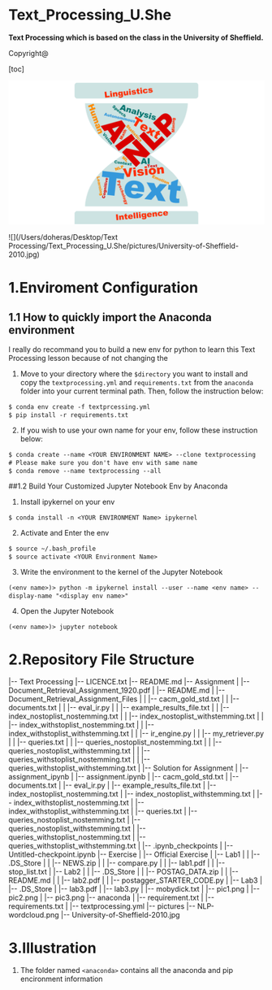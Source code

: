 Text_Processing_U.She
=========================
**Text Processing which is based on the class in the University of Sheffield.** 

Copyright@

[toc]



<img src="./pictures/NLP-wordcloud.png" alt="logo" style="zoom: 50%;" />

![](/Users/doheras/Desktop/Text Processing/Text_Processing_U.She/pictures/University-of-Sheffield-2010.jpg) 

# 1.Enviroment Configuration

## 1.1 How to quickly import the Anaconda environment

I really do recommand you to build a new env for python to learn this Text Processing lesson because of not changing the 

1. Move to your directory where the `$directory` you want to install and copy the `textprocessing.yml` and `requirements.txt` from the `anaconda` folder into your current terminal path. Then, follow the instruction below: 
```shell
$ conda env create -f textprcessing.yml
$ pip install -r requirements.txt
```
2. If you wish to use your own name for your env, follow these instruction below:
```shell
$ conda create --name <YOUR ENVIRONMENT NAME> --clone textprocessing
# Please make sure you don't have env with same name
$ conda remove --name textprocessing --all
```


##1.2 Build Your Customized Jupyter Notebook Env by Anaconda

1. Install ipykernel on your env

```shell
$ conda install -n <YOUR ENVIRONMENT Name> ipykernel
```
2. Activate and Enter the env

```shell
$ source ~/.bash_profile
$ source activate <YOUR Environment Name>
```
3. Write the environment to the kernel of the Jupyter Notebook

```shell
(<env name>)> python -m ipykernel install --user --name <env name> --display-name "<display env name>"
```
4. Open the Jupyter Notebook

```
(<env name>)> jupyter notebook
```

# 2.Repository File Structure

|-- Text Processing
    |-- LICENCE.txt
    |-- README.md
    |-- Assignment
    |   |-- Document_Retrieval_Assignment_1920.pdf
    |   |-- README.md
    |   |-- Document_Retrieval_Assignment_Files
    |   |   |-- cacm_gold_std.txt
    |   |   |-- documents.txt
    |   |   |-- eval_ir.py
    |   |   |-- example_results_file.txt
    |   |   |-- index_nostoplist_nostemming.txt
    |   |   |-- index_nostoplist_withstemming.txt
    |   |   |-- index_withstoplist_nostemming.txt
    |   |   |-- index_withstoplist_withstemming.txt
    |   |   |-- ir_engine.py
    |   |   |-- my_retriever.py
    |   |   |-- queries.txt
    |   |   |-- queries_nostoplist_nostemming.txt
    |   |   |-- queries_nostoplist_withstemming.txt
    |   |   |-- queries_withstoplist_nostemming.txt
    |   |   |-- queries_withstoplist_withstemming.txt
    |   |-- Solution for Assignment 
    |   |-- assignment_ipynb
    |       |-- assignment.ipynb
    |       |-- cacm_gold_std.txt
    |       |-- documents.txt
    |       |-- eval_ir.py
    |       |-- example_results_file.txt
    |       |-- index_nostoplist_nostemming.txt
    |       |-- index_nostoplist_withstemming.txt
    |       |-- index_withstoplist_nostemming.txt
    |       |-- index_withstoplist_withstemming.txt
    |       |-- queries.txt
    |       |-- queries_nostoplist_nostemming.txt
    |       |-- queries_nostoplist_withstemming.txt
    |       |-- queries_withstoplist_nostemming.txt
    |       |-- queries_withstoplist_withstemming.txt
    |       |-- .ipynb_checkpoints
    |           |-- Untitled-checkpoint.ipynb
    |-- Exercise
    |   |-- Official Exercise
    |       |-- Lab1
    |       |   |-- .DS_Store
    |       |   |-- NEWS.zip
    |       |   |-- compare.py
    |       |   |-- lab1.pdf
    |       |   |-- stop_list.txt
    |       |-- Lab2
    |       |   |-- .DS_Store
    |       |   |-- POSTAG_DATA.zip
    |       |   |-- README.md
    |       |   |-- lab2.pdf
    |       |   |-- postagger_STARTER_CODE.py
    |       |-- Lab3
    |           |-- .DS_Store
    |           |-- lab3.pdf
    |           |-- lab3.py
    |           |-- mobydick.txt
    |           |-- pic1.png
    |           |-- pic2.png
    |           |-- pic3.png
    |-- anaconda
    |   |-- requirement.txt
    |   |-- requirements.txt
    |   |-- textprocessing.yml
    |-- pictures
        |-- NLP-wordcloud.png
        |-- University-of-Sheffield-2010.jpg

# 3.Illustration

1. The folder named `<anaconda>` contains all the anaconda and pip encironment information






